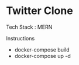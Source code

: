 # Twitter Clone

Tech Stack : MERN

Instructions 
- docker-compose build
- docker-compose up -d





